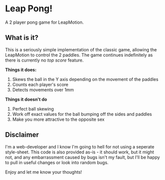 Leap Pong!
=========

A 2 player pong game for LeapMotion.

## What is it?
This is a seriously simple implementation of the classic game, allowing the LeapMotion to control the 2 paddles. The game continues indefinitely as there is currently no _top score_ feature.

**Things it does:**
1. Skews the ball in the Y axis depending on the movement of the paddles
2. Counts each player's score
3. Detects movements over 1mm

**Things it doesn't do**
1. Perfect ball skewing
2. Work off exact values for the ball bumping off the sides and paddles
3. Make you more attractive to the opposite sex 

## Disclaimer
I'm a web-developer and I know I'm going to hell for not using a seperate style-sheet. This code is also provided as-is - it should work, but it might not, and any embarrassment caused by bugs isn't my fault, but I'll be happy to pull in useful changes or look into random bugs.

Enjoy and let me know your thoughts!

